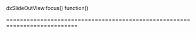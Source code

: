 <!--id-->dxSlideOutView.focus()<!--/id-->
<!--merge--><!--/merge-->
<!--hidden--><!--/hidden-->
<!--type-->function()<!--/type-->
===========================================================================
